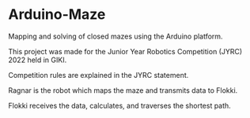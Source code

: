 # Arduino-Maze
Mapping and solving of closed mazes using the Arduino platform.

This project was made for the Junior Year Robotics Competition (JYRC) 2022 held in GIKI.

Competition rules are explained in the JYRC statement.

Ragnar is the robot which maps the maze and transmits data to Flokki.

Flokki receives the data, calculates, and traverses the shortest path.

